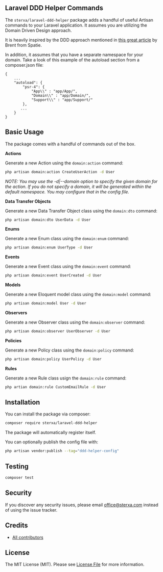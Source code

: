 ## Laravel DDD Helper Commands

The `sterxa/laravel-ddd-helper` package adds a handful of useful Artisan commands to your Laravel application. It assumes you are utilizing the Domain Driven Design approach.

It is heavily inspired by the DDD approach mentioned in [this great article](https://stitcher.io/blog/organise-by-domain) by Brent from Spatie.

In addition, it assumes that you have a separate namespace for your domain. Take a look of this example of the autoload section from a composer.json file:
```
{
    ...
    "autoload": {
        "psr-4": {
            "App\\" : "app/App/",
            "Domain\\" : "app/Domain/",
            "Support\\" : "app/Support/"
        },
       ...
    }
}
```

## Basic Usage

The package comes with a handful of commands out of the box.

**Actions**

Generate a new Action using the `domain:action` command:

```bash
php artisan domain:action CreateUserAction -d User
```

*NOTE: You may use the -d|--domain option to specify the given domain for the action. If you do not specify a domain, it will be generated within the default namespace. You may configure that in the config file.*

**Data Transfer Objects**

Generate a new Data Transfer Object class using the `domain:dto` command:

```bash
php artisan domain:dto UserData -d User
```

**Enums**

Generate a new Enum class using the `domain:enum` command:

```bash
php artisan domain:enum UserType -d User
```

**Events**

Generate a new Event class using the `domain:event` command:

```bash
php artisan domain:event UserCreated -d User
```

**Models**

Generate a new Eloquent model class using the `domain:model` command:

```bash
php artisan domain:model User -d User
```

**Observers**

Generate a new Observer class using the `domain:observer` command:

```bash
php artisan domain:observer UserObserver -d User
```

**Policies**

Generate a new Policy class using the `domain:policy` command:

```bash
php artisan domain:policy UserPolicy -d User
```

**Rules**

Generate a new Rule class usign the `domain:rule` command:

```bash
php artian domain:rule CustomEmailRule -d User
```

## Installation

You can install the package via composer:

```bash
composer require sterxa/laravel-ddd-helper
```

The package will automatically register itself.


You can optionally publish the config file with:

```bash
php artisan vendor:publish --tag="ddd-helper-config"
```

## Testing
```bash
composer test
```

## Security

If you discover any security issues, please email office@sterxa.com instead of using the issue tracker.

## Credits

- [All contributors](../../contributors)

## License

The MIT License (MIT). Please see [License File](LICENSE.md) for more information.
